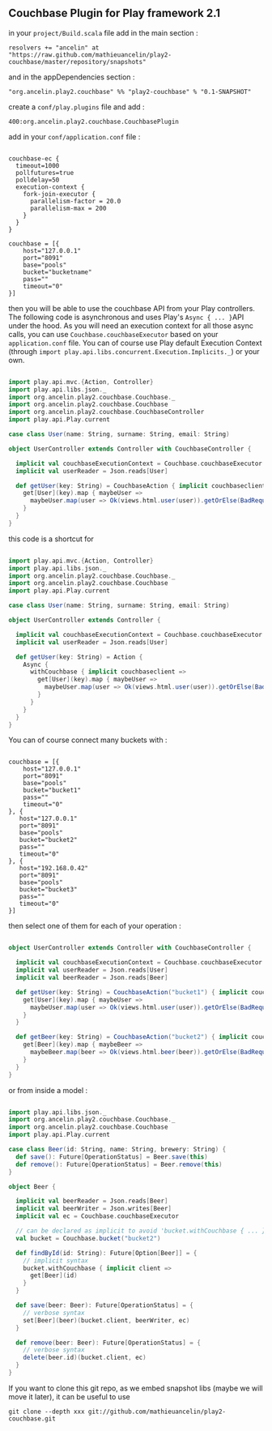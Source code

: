 Couchbase Plugin for Play framework 2.1
---------------------------------------

in your `project/Build.scala` file add in the main section :

`resolvers += "ancelin" at "https://raw.github.com/mathieuancelin/play2-couchbase/master/repository/snapshots"`

and in the appDependencies section :

`"org.ancelin.play2.couchbase" %% "play2-couchbase" % "0.1-SNAPSHOT"`

create a `conf/play.plugins` file and add :

`400:org.ancelin.play2.couchbase.CouchbasePlugin`

add in your `conf/application.conf` file :

```

couchbase-ec {
  timeout=1000
  pollfutures=true
  polldelay=50
  execution-context {
    fork-join-executor {
      parallelism-factor = 20.0
      parallelism-max = 200
    }
  }
}

couchbase = [{
    host="127.0.0.1"
    port="8091"
    base="pools"
    bucket="bucketname"
    pass=""
    timeout="0"
}]

```

then you will be able to use the couchbase API from your Play controllers. The following code is asynchronous and uses Play's `Async { ... }`API under the hood. As you will need an execution context for all those async calls, you can use `Couchbase.couchbaseExecutor` based on your `application.conf` file. You can of course use Play default Execution Context (through `import play.api.libs.concurrent.Execution.Implicits._`) or your own.

```scala

import play.api.mvc.{Action, Controller}
import play.api.libs.json._
import org.ancelin.play2.couchbase.Couchbase._
import org.ancelin.play2.couchbase.Couchbase
import org.ancelin.play2.couchbase.CouchbaseController
import play.api.Play.current

case class User(name: String, surname: String, email: String)

object UserController extends Controller with CouchbaseController {

  implicit val couchbaseExecutionContext = Couchbase.couchbaseExecutor
  implicit val userReader = Json.reads[User]

  def getUser(key: String) = CouchbaseAction { implicit couchbaseclient =>
    get[User](key).map { maybeUser =>
      maybeUser.map(user => Ok(views.html.user(user)).getOrElse(BadRequest(s"Unable to find user with key: $key"))
    }
  }
}

```

this code is a shortcut for 

```scala

import play.api.mvc.{Action, Controller}
import play.api.libs.json._
import org.ancelin.play2.couchbase.Couchbase._
import org.ancelin.play2.couchbase.Couchbase
import play.api.Play.current

case class User(name: String, surname: String, email: String)

object UserController extends Controller {

  implicit val couchbaseExecutionContext = Couchbase.couchbaseExecutor
  implicit val userReader = Json.reads[User]

  def getUser(key: String) = Action { 
    Async {
      withCouchbase { implicit couchbaseclient =>
        get[User](key).map { maybeUser =>
          maybeUser.map(user => Ok(views.html.user(user)).getOrElse(BadRequest(s"Unable to find user with key: $key"))
        }
      }
    }
  }
}

```

You can of course connect many buckets with :

```

couchbase = [{
    host="127.0.0.1"
    port="8091"
    base="pools"
    bucket="bucket1"
    pass=""
    timeout="0"
}, {
   host="127.0.0.1"
   port="8091"
   base="pools"
   bucket="bucket2"
   pass=""
   timeout="0"
}, {
   host="192.168.0.42"
   port="8091"
   base="pools"
   bucket="bucket3"
   pass=""
   timeout="0"
}]

```

then select one of them for each of your operation :

```scala

object UserController extends Controller with CouchbaseController {

  implicit val couchbaseExecutionContext = Couchbase.couchbaseExecutor
  implicit val userReader = Json.reads[User]
  implicit val beerReader = Json.reads[Beer]

  def getUser(key: String) = CouchbaseAction("bucket1") { implicit couchbaseclient =>
    get[User](key).map { maybeUser =>
      maybeUser.map(user => Ok(views.html.user(user)).getOrElse(BadRequest(s"Unable to find user with key: $key"))
    }
  }

  def getBeer(key: String) = CouchbaseAction("bucket2") { implicit couchbaseclient =>
    get[Beer](key).map { maybeBeer =>
      maybeBeer.map(beer => Ok(views.html.beer(beer)).getOrElse(BadRequest(s"Unable to find beer with key: $key"))
    }
  }
}

```

or from inside a model :

```scala

import play.api.libs.json._
import org.ancelin.play2.couchbase.Couchbase._
import org.ancelin.play2.couchbase.Couchbase
import play.api.Play.current

case class Beer(id: String, name: String, brewery: String) {
  def save(): Future[OperationStatus] = Beer.save(this)
  def remove(): Future[OperationStatus] = Beer.remove(this)
}

object Beer {

  implicit val beerReader = Json.reads[Beer]
  implicit val beerWriter = Json.writes[Beer]
  implicit val ec = Couchbase.couchbaseExecutor

  // can be declared as implicit to avoid 'bucket.withCouchbase { ... }' usage
  val bucket = Couchbase.bucket("bucket2")

  def findById(id: String): Future[Option[Beer]] = {
    // implicit syntax
    bucket.withCouchbase { implicit client =>
      get[Beer](id)
    }
  }

  def save(beer: Beer): Future[OperationStatus] = {
    // verbose syntax
    set[Beer](beer)(bucket.client, beerWriter, ec)
  }

  def remove(beer: Beer): Future[OperationStatus] = {
    // verbose syntax
    delete(beer.id)(bucket.client, ec)
  }
}

```


If you want to clone this git repo, as we embed snapshot libs (maybe we will move it later), it can be useful to use

`git clone --depth xxx git://github.com/mathieuancelin/play2-couchbase.git`